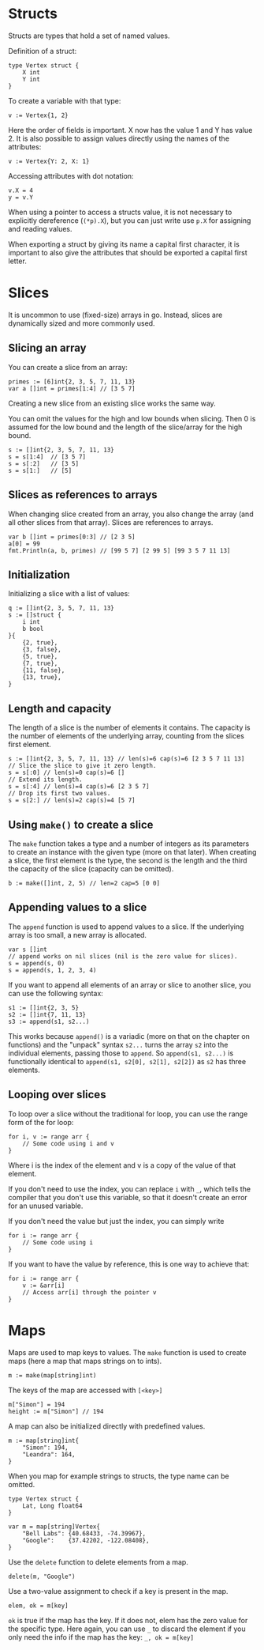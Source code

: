 # Structs

Structs are types that hold a set of named values.

Definition of a struct:

    type Vertex struct {
        X int
        Y int
    }

To create a variable with that type:

    v := Vertex{1, 2}

Here the order of fields is important. X now has the value 1 and Y has value 2. It is also possible to assign values directly using the names of the attributes:

    v := Vertex{Y: 2, X: 1}

Accessing attributes with dot notation:

    v.X = 4
    y = v.Y

When using a pointer to access a structs value, it is not necessary to explicitly dereference (`(*p).X`), but you can just write use `p.X` for assigning and reading values.

When exporting a struct by giving its name a capital first character, it is important to also give the attributes that should be exported a capital first letter.

# Slices

It is uncommon to use (fixed-size) arrays in go. Instead, slices are dynamically sized and more commonly used.

## Slicing an array

You can create a slice from an array:

    primes := [6]int{2, 3, 5, 7, 11, 13}
    var a []int = primes[1:4] // [3 5 7]

Creating a new slice from an existing slice works the same way.

You can omit the values for the high and low bounds when slicing. Then 0 is assumed for the low bound and the length of the slice/array for the high bound.

    s := []int{2, 3, 5, 7, 11, 13}
    s = s[1:4]  // [3 5 7]
	s = s[:2]   // [3 5]
	s = s[1:]   // [5]

## Slices as references to arrays

When changing slice created from an array, you also change the array (and all other slices from that array). Slices are references to arrays.

    var b []int = primes[0:3] // [2 3 5]
    a[0] = 99
    fmt.Println(a, b, primes) // [99 5 7] [2 99 5] [99 3 5 7 11 13]

## Initialization

Initializing a slice with a list of values:

    q := []int{2, 3, 5, 7, 11, 13}
    s := []struct {
		i int
		b bool
	}{
		{2, true},
		{3, false},
		{5, true},
		{7, true},
		{11, false},
		{13, true},
	}

## Length and capacity

The length of a slice is the number of elements it contains. The capacity is the number of elements of the underlying array, counting from the slices first element.

    s := []int{2, 3, 5, 7, 11, 13} // len(s)=6 cap(s)=6 [2 3 5 7 11 13]
	// Slice the slice to give it zero length.
	s = s[:0] // len(s)=0 cap(s)=6 []
	// Extend its length.
	s = s[:4] // len(s)=4 cap(s)=6 [2 3 5 7]
	// Drop its first two values.
	s = s[2:] // len(s)=2 cap(s)=4 [5 7]

## Using `make()` to create a slice

The `make` function takes a type and a number of integers as its parameters to create an instance with the given type (more on that later). When creating a slice, the first element is the type, the second is the length and the third the capacity of the slice (capacity can be omitted).

    b := make([]int, 2, 5) // len=2 cap=5 [0 0]

## Appending values to a slice

The `append` function is used to append values to a slice. If the underlying array is too small, a new array is allocated.

    var s []int
	// append works on nil slices (nil is the zero value for slices).
	s = append(s, 0)
	s = append(s, 1, 2, 3, 4)

If you want to append all elements of an array or slice to another slice, you can use the following syntax:

    s1 := []int{2, 3, 5}
    s2 := []int{7, 11, 13}
    s3 := append(s1, s2...)

This works because `append()` is a variadic (more on that on the chapter on functions) and the "unpack" syntax `s2...` turns the array `s2` into the individual elements, passing those to `append`. So `append(s1, s2...)` is functionally identical to `append(s1, s2[0], s2[1], s2[2])` as `s2` has three elements.

## Looping over slices

To loop over a slice without the traditional for loop, you can use the range form of the for loop:

    for i, v := range arr {
		// Some code using i and v
	}

Where i is the index of the element and v is a copy of the value of that element.

If you don't need to use the index, you can replace `i` with `_`, which tells the compiler that you don't use this variable, so that it doesn't create an error for an unused variable.

If you don't need the value but just the index, you can simply write

    for i := range arr {
		// Some code using i
	}

If you want to have the value by reference, this is one way to achieve that:

    for i := range arr {
        v := &arr[i]
		// Access arr[i] through the pointer v
	}

# Maps

Maps are used to map keys to values. The `make` function is used to create maps (here a map that maps strings on to ints).

    m := make(map[string]int)

The keys of the map are accessed with `[<key>]`

    m["Simon"] = 194
    height := m["Simon"] // 194

A map can also be initialized directly with predefined values.

    m := map[string]int{
        "Simon": 194,
        "Leandra": 164,
    }

When you map for example strings to structs, the type name can be omitted.

    type Vertex struct {
        Lat, Long float64
    }

    var m = map[string]Vertex{
        "Bell Labs": {40.68433, -74.39967},
        "Google":    {37.42202, -122.08408},
    }

Use the `delete` function to delete elements from a map.

    delete(m, "Google")

Use a two-value assignment to check if a key is present in the map.

    elem, ok = m[key]

`ok` is true if the map has the key. If it does not, elem has the zero value for the specific type. Here again, you can use `_` to discard the element if you only need the info if the map has the key: `_, ok = m[key]`

